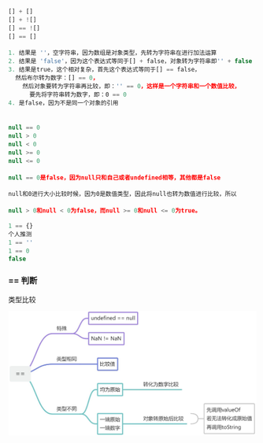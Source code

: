 

```javascript
[] + []
[] + ![]
[] == ![]
[] == []

1. 结果是 ''，空字符串，因为数组是对象类型，先转为字符串在进行加法运算
2. 结果是 'false'，因为这个表达式等同于[] + false，对象转为字符串即'' + false
3. 结果是true，这个相对复杂，首先这个表达式等同于[] == false，
  然后布尔转为数字：[] == 0，
    然后对象要转为字符串再比较，即：'' == 0，这样是一个字符串和一个数值比较，
      要先将字符串转为数字，即：0 == 0
4. 是false，因为不是同一个对象的引用


null == 0
null > 0
null < 0
null >= 0
null <= 0

null == 0是false，因为null只和自己或者undefined相等，其他都是false

null和0进行大小比较时候，因为0是数值类型，因此将null也转为数值进行比较，所以

null > 0和null < 0为false，而null >= 0和null <= 0为true。
```
```javascript
1 == {}
个人推测
1 == ''
1 == 0
false
```
###  == 判断

类型比较

![](https://raw.githubusercontent.com/xxxsjan/pic-bed/main/202305151235728.jpeg)
